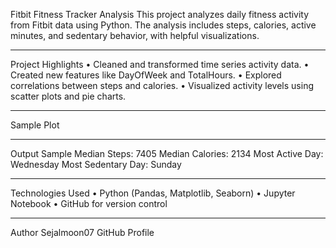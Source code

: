 Fitbit Fitness Tracker Analysis
This project analyzes daily fitness activity from Fitbit data using Python. The analysis includes steps, calories, active minutes, and sedentary behavior, with helpful visualizations.
________________________________________
Project Highlights
•	Cleaned and transformed time series activity data.
•	Created new features like DayOfWeek and TotalHours.
•	Explored correlations between steps and calories.
•	Visualized activity levels using scatter plots and pie charts.
________________________________________
Sample Plot

 
________________________________________ 
Output Sample
Median Steps: 7405
Median Calories: 2134
Most Active Day: Wednesday
Most Sedentary Day: Sunday
________________________________________
Technologies Used
•	Python (Pandas, Matplotlib, Seaborn)
•	Jupyter Notebook
•	GitHub for version control
________________________________________
Author
Sejalmoon07
GitHub Profile


